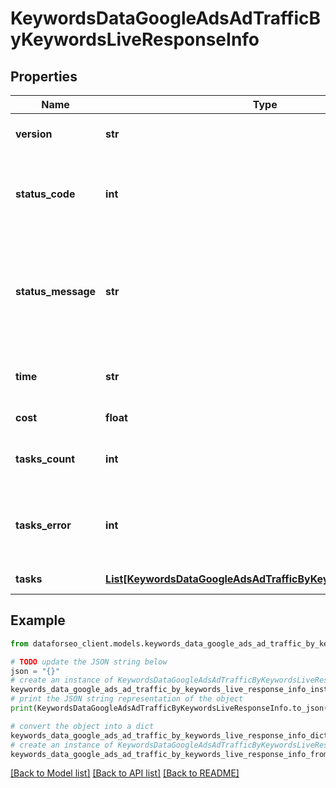 # KeywordsDataGoogleAdsAdTrafficByKeywordsLiveResponseInfo


## Properties

Name | Type | Description | Notes
------------ | ------------- | ------------- | -------------
**version** | **str** | the current version of the API | [optional] 
**status_code** | **int** | general status code you can find the full list of the response codes here | [optional] 
**status_message** | **str** | general informational message you can find the full list of general informational messages here | [optional] 
**time** | **str** | total execution time, seconds | [optional] 
**cost** | **float** | total tasks cost, USD | [optional] 
**tasks_count** | **int** | the number of tasks in the tasks array | [optional] 
**tasks_error** | **int** | the number of tasks in the tasks array returned with an error | [optional] 
**tasks** | [**List[KeywordsDataGoogleAdsAdTrafficByKeywordsLiveTaskInfo]**](KeywordsDataGoogleAdsAdTrafficByKeywordsLiveTaskInfo.md) | array of tasks | [optional] 

## Example

```python
from dataforseo_client.models.keywords_data_google_ads_ad_traffic_by_keywords_live_response_info import KeywordsDataGoogleAdsAdTrafficByKeywordsLiveResponseInfo

# TODO update the JSON string below
json = "{}"
# create an instance of KeywordsDataGoogleAdsAdTrafficByKeywordsLiveResponseInfo from a JSON string
keywords_data_google_ads_ad_traffic_by_keywords_live_response_info_instance = KeywordsDataGoogleAdsAdTrafficByKeywordsLiveResponseInfo.from_json(json)
# print the JSON string representation of the object
print(KeywordsDataGoogleAdsAdTrafficByKeywordsLiveResponseInfo.to_json())

# convert the object into a dict
keywords_data_google_ads_ad_traffic_by_keywords_live_response_info_dict = keywords_data_google_ads_ad_traffic_by_keywords_live_response_info_instance.to_dict()
# create an instance of KeywordsDataGoogleAdsAdTrafficByKeywordsLiveResponseInfo from a dict
keywords_data_google_ads_ad_traffic_by_keywords_live_response_info_from_dict = KeywordsDataGoogleAdsAdTrafficByKeywordsLiveResponseInfo.from_dict(keywords_data_google_ads_ad_traffic_by_keywords_live_response_info_dict)
```
[[Back to Model list]](../README.md#documentation-for-models) [[Back to API list]](../README.md#documentation-for-api-endpoints) [[Back to README]](../README.md)


